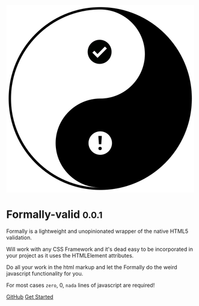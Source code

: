 ![logo](assets/formally.svg)

# Formally-valid <small>0.0.1</small>

Formally is a lightweight and unopinionated wrapper of the native HTML5 validation.

Will work with any CSS Framework and it's dead easy to be incorporated in your project as it uses the HTMLElement attributes.

Do all your work in the html markup and let the Formally do the weird javascript functionality for you.

For most cases `zero`, 0, `nada` lines of javascript are required!

[GitHub](https://github.com/docsifyjs/docsify/)
[Get Started](/README.md)
